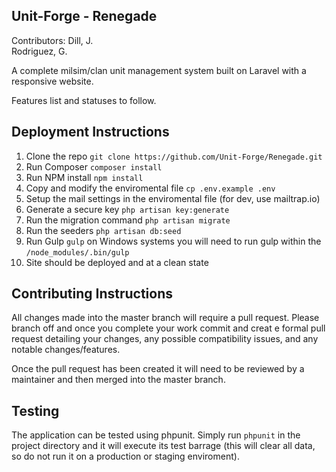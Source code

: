## Unit-Forge - Renegade
Contributors: 
Dill, J.  
Rodriguez, G.

A complete milsim/clan unit management system built on Laravel with a responsive website.

Features list and statuses to follow.

## Deployment Instructions
1. Clone the repo `git clone https://github.com/Unit-Forge/Renegade.git`  
2. Run Composer `composer install`  
3. Run NPM install `npm install`  
4. Copy and modify the enviromental file `cp .env.example .env`  
5. Setup the mail settings in the enviromental file (for dev, use mailtrap.io)  
6. Generate a secure key `php artisan key:generate`  
7. Run the migration command `php artisan migrate`  
8. Run the seeders `php artisan db:seed`  
9. Run Gulp `gulp` on Windows systems you will need to run gulp within the `/node_modules/.bin/gulp`
10. Site should be deployed and at a clean state

## Contributing Instructions
All changes made into the master branch will require a pull request. Please branch off and once you complete your work commit and creat e formal pull request detailing your changes, any possible compatibility issues, and any notable changes/features.  
  
Once the pull request has been created it will need to be reviewed by a maintainer and then merged into the master branch.

## Testing
The application can be tested using phpunit. Simply run `phpunit` in the project directory and it will execute its test barrage (this will clear all data, so do not run it on a production or staging enviroment).
